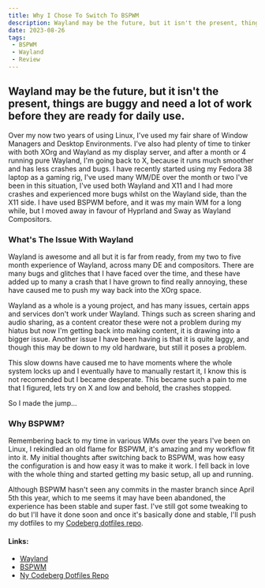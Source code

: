 ```yaml
---
title: Why I Chose To Switch To BSPWM
description: Wayland may be the future, but it isn't the present, things are buggy and need a lot of work before they are ready for daily use.
date: 2023-08-26
tags:
 - BSPWM
 - Wayland
 - Review
---
```


## Wayland may be the future, but it isn't the present, things are buggy and need a lot of work before they are ready for daily use.

Over my now two years of using Linux, I've used my fair share of Window Managers and Desktop Environments. I've also had plenty of time to tinker with both XOrg and Wayland as my display server, and after a month or 4 running pure Wayland, I'm going back to X, because it runs much smoother and has less crashes and bugs. I have recently started using my Fedora 38 laptop as a gaming rig, I've used many WM/DE over the month or two I've been in this situation, I've used both Wayland and X11 and I had more crashes and experienced more bugs whilst on the Wayland side, than the X11 side. I have used BSPWM before, and it was my main WM for a long while, but I moved away in favour of Hyprland and Sway as Wayland Compositors.

### What's The Issue With Wayland
Wayland is awesome and all but it is far from ready, from my two to five month experience of Wayland, across many DE and compositors. There are many bugs and glitches that I have faced over the time, and these have added up to many a crash that I have grown to find really annoying, these have caused me to push my way back into the XOrg space.

Wayland as a whole is a young project, and has many issues, certain apps and services don't work under Wayland. Things such as screen sharing and audio sharing, as a content creator these were not a problem during my hiatus but now I'm getting back into making content, it is drawing into a bigger issue. Another issue I have been having is that it is quite laggy, and though this may be down to my old hardware, but still it poses a problem.

This slow downs have caused me to have moments where the whole system locks up and I eventually have to manually restart it, I know this is not recomended but I became desperate. This became such a pain to me that I figured, lets try on X and low and behold, the crashes stopped.

So I made the jump...

### Why BSPWM?
Remembering back to my time in various WMs over the years I've been on Linux, I rekindled an old flame for BSPWM, it's amazing and my workflow fit into it. My initial thoughts after switching back to BSPWM, was how easy the configuration is and how easy it was to make it work. I fell back in love with the whole thing and started getting my basic setup, all up and running.

Although BSPWM hasn't seen any commits in the master branch since April 5th this year, which to me seems it may have been abandoned, the experience has been stable and super fast. I've still got some tweaking to do but I'll have it done soon and once it's basically done and stable, I'll push my dotfiles to my [Codeberg dotfiles repo](https://codeberg.org/orbitalmartian/dotfiles).

#### Links:
- [Wayland](https://wayland.freedesktop.org/)
- [BSPWM](https://github.com/baskerville/bspwm)
- [Ny Codeberg Dotfiles Repo](https://codeberg.org/orbitalmartian/dotfiles)
